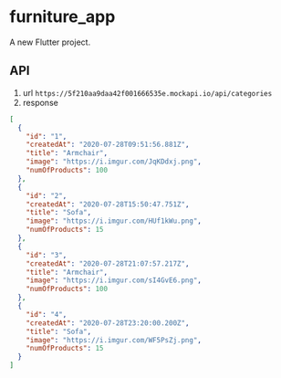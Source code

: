 # furniture_app

A new Flutter project.

## API

1. url `https://5f210aa9daa42f001666535e.mockapi.io/api/categories`
2. response

```json
[
  {
    "id": "1",
    "createdAt": "2020-07-28T09:51:56.881Z",
    "title": "Armchair",
    "image": "https://i.imgur.com/JqKDdxj.png",
    "numOfProducts": 100
  },
  {
    "id": "2",
    "createdAt": "2020-07-28T15:50:47.751Z",
    "title": "Sofa",
    "image": "https://i.imgur.com/HUf1kWu.png",
    "numOfProducts": 15
  },
  {
    "id": "3",
    "createdAt": "2020-07-28T21:07:57.217Z",
    "title": "Armchair",
    "image": "https://i.imgur.com/sI4GvE6.png",
    "numOfProducts": 100
  },
  {
    "id": "4",
    "createdAt": "2020-07-28T23:20:00.200Z",
    "title": "Sofa",
    "image": "https://i.imgur.com/WF5PsZj.png",
    "numOfProducts": 15
  }
]
```
